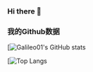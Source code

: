### Hi there 👋

### 我的Github数据
[![Galileo01's GitHub stats](https://github-readme-stats.vercel.app/api?username=Galileo01&hide_title=true&hide_border=true&show_icons=true&include_all_commits=true&line_height=21&theme=dracula&locale=cn)

[![Top Langs](https://github-readme-stats.vercel.app/api/top-langs/?username=Galileo01&hide_title=true&hide_border=true&layout=compact&theme=dracula&locale=cn)
